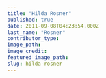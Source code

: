 ```yaml
---
title: "Hilda Rosner"
published: true
date: 2011-09-08T04:23:54.000Z
last_name: "Rosner"
contributor_type:
image_path:
image_credit:
featured_image_path:
slug: hilda-rosner
---
```

